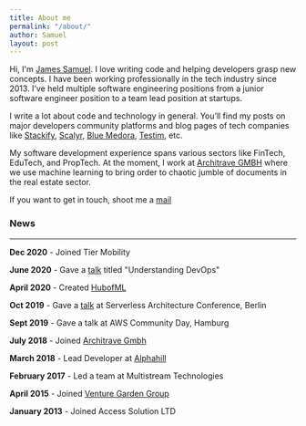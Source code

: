 ```yaml
---
title: About me
permalink: "/about/"
author: Samuel
layout: post
---
```


Hi,
I'm [James Samuel](https://www.linkedin.com/in/abiodunjames/). I love writing code and helping developers grasp new concepts. I have been working professionally in the tech industry since 2013. I’ve held multiple software engineering positions from a junior software engineer position to a team lead position at startups.

I write a lot about code and technology in general. You’ll find my posts on major developers community platforms and blog pages of tech companies like [Stackify](https://stackify.com/aws-lambda-with-node-js-a-complete-getting-started-guide/), [Scalyr](https://www.scalyr.com), [Blue Medora](https://bluemedora.com/), [Testim](http://testim.io/), etc.

My software development experience spans various sectors like FinTech, EduTech, and PropTech. At the moment, I work at [Architrave GMBH](https://www.architrave.de/) where we use machine learning to bring order to chaotic jumble of documents in the  real estate sector.

If you want to get in touch, shoot me a  <a href ="mailto:samuel4abiodun@gmail.com">mail</a>

### News

---
**Dec 2020** - Joined Tier Mobility

**June 2020** - Gave a [talk](https://www.slideshare.net/SamuelJames16/understanding-devops-236615132) titled "Understanding DevOps"

**April 2020** - Created [HubofML](https://twitter.com/hubofml)

**Oct 2019** - Gave a [talk](https://speakerdeck.com/abiodunjames/build-a-serverless-recommendation-engine-in-72-hours) at Serverless Architecture Conference, Berlin

**Sept 2019** - Gave a talk at AWS Community Day, Hamburg

**July 2018** - Joined [Architrave Gmbh](https://architrave.de)

**March 2018** - Lead Developer at [Alphahill](%5Bhttps://alphahill.com/%5D(https://alphahill.com/))

**February 2017** -  Led a team at Multistream Technologies

**April 2015** - Joined [Venture Garden Group](http://venturegardengroup.com/)

**January 2013**  - Joined Access Solution LTD